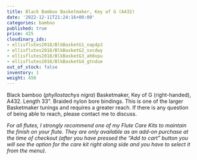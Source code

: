 ```yaml
---
title: Black Bamboo Basketmaker, Key of G (A432)
date: '2022-12-11T21:24:16+00:00'
categories: bamboo
published: true
price: 425
cloudinary_ids:
- ellisflutes2018/BlkBasketG1_nap4p3
- ellisflutes2018/BlkBasketG2_svcdwy
- ellisflutes2018/BlkBasketG3_ah0xpu
- ellisflutes2018/BlkBasketG4_gtndue
out_of_stock: false
inventory: 1
weight: 450
---
```


Black bamboo (*phyllostachys nigra*) Basketmaker, Key of G (right-handed),  A432.  Length 33".   Braided nylon bore bindings.  This is one of the larger Basketmaker tunings and requires a greater reach.  If there is any question of being able to reach, please contact me to discuss.

*For all flutes, I strongly recommend one of my Flute Care Kits to maintain the finish on your flute. They are only available as an add-on purchase at the time of checkout (after you have pressed the “Add to cart” button you will see the option for the care kit right along side and you have to select it from the menu).*